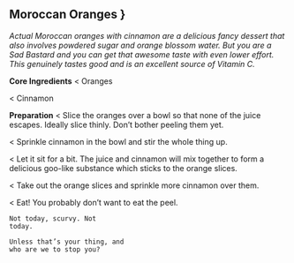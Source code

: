 ## Moroccan Oranges }

_Actual Moroccan oranges with cinnamon are a delicious fancy dessert that also
involves powdered sugar and orange blossom water. But you are a Sad Bastard and
you can get that awesome taste with even lower effort. This genuinely tastes good and
is an excellent source of Vitamin C._

**Core Ingredients**
< Oranges

< Cinnamon

**Preparation**
< Slice the oranges over a bowl so that none of the juice escapes. Ideally
slice thinly. Don’t bother peeling them yet.

< Sprinkle cinnamon in the bowl and stir the whole thing up.

< Let it sit for a bit. The juice and cinnamon will mix together to form a
delicious goo-like substance which sticks to the orange slices.

< Take out the orange slices and sprinkle more cinnamon over them.

< Eat! You probably don’t want to eat the peel.

```
Not today, scurvy. Not
today.
```
```
Unless that’s your thing, and
who are we to stop you?
```